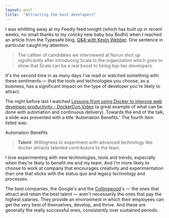```yaml
---
layout: post
title:  "Attracting the best developers"
---
```


I was whittling away at my Feedly feed tonight (which has built up in recent weeks, no small thanks to my colicky new baby boy Bodhi) when I reached an article from the Typesafe blog, [Q&A with Kevin Webber](http://typesafe.com/blog/qa-with-kevin-webber). One sentence in particular caught my attention:

> The caliber of candidates we interviewed at Nurun shot up significantly after introducing Scala to the organization which goes to show that Scala can be a real boost to hiring top-tier developers.

It's the second time in as many days I've read or watched something with these sentiments — that the tools and technologies you choose, as a business, has a significant impact on the type of developer you're likely to attract.

The night before last I watched [Lessons from using Docker to improve web developer productivity - DockerCon Video](https://www.youtube.com/watch?v=PBBUnNS4dRw) (a great example of what can be done with automation and continuous delivery). Towards the end of the talk, a slide was presented with a title 'Automation Benefits.' The fourth item listed was:

Automation Benefits

> **Talent**: Willingness to experiment with advanced technology like docker attracts talented contributors to the team.

I love experimenting with new technologies, tools and trends, especially when they're likely to benefit me and my team. And I'm more likely to choose to work at company that encourages creativity and experimentation than one that sticks with the status quo and legacy technology and processes.

The best companies, the Google's and the [Collingwood](http://www.collingwoodfc.com.au)'s  — the ones that attract and retain the best talent — aren't necessarily the ones that pay the highest salaries. They provide an environment in which their employees can get the very best of themselves, develop, and thrive. And these are generally the really successful ones, consistently over sustained periods. 
